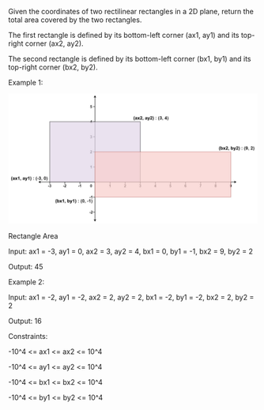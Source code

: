 Given the coordinates of two rectilinear rectangles in a 2D plane, return the total area covered by the two rectangles.

The first rectangle is defined by its bottom-left corner (ax1, ay1) and its top-right corner (ax2, ay2).

The second rectangle is defined by its bottom-left corner (bx1, by1) and its top-right corner (bx2, by2).


Example 1:

![](./img.png)

Rectangle Area

Input: ax1 = -3, ay1 = 0, ax2 = 3, ay2 = 4, bx1 = 0, by1 = -1, bx2 = 9, by2 = 2

Output: 45

Example 2:

Input: ax1 = -2, ay1 = -2, ax2 = 2, ay2 = 2, bx1 = -2, by1 = -2, bx2 = 2, by2 = 2

Output: 16
 

Constraints:

-10^4 <= ax1 <= ax2 <= 10^4

-10^4 <= ay1 <= ay2 <= 10^4

-10^4 <= bx1 <= bx2 <= 10^4

-10^4 <= by1 <= by2 <= 10^4